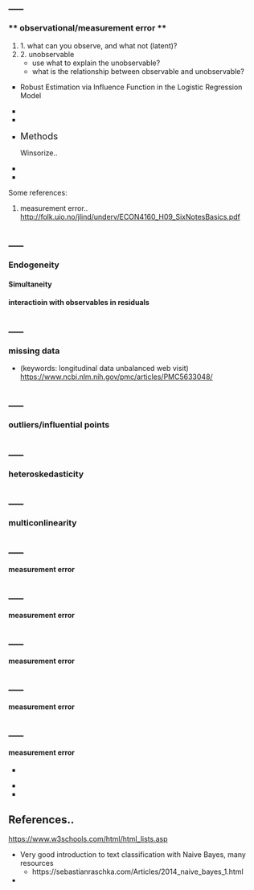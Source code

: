 ## ___
<h3> ** observational/measurement error ** </h3>
<ol>
  <li>1. what can you observe, and what not (latent)? </li>
  <li>2. unobservable
    <ul>
      <li>  use what to explain the unobservable?</li>
      <li>  what is the relationship between observable and unobservable?</li>
    </ul>
  </li>
</ol>



<ul style="list-style-type:square">
  <li>Robust Estimation via Influence Function in the Logistic Regression Model</li>
    <dl>
      <dt></dt>
    </dl>
  <li></li>
  <li></li>
</ul>

<ul style="list-style-type:square">
  <li><font size =4>Methods </font></li>
    <dl>
      <dt>Winsorize.. </dt>
      <dd></dd>
    </dl>
  <li></li>
  <li></li>
</ul>

Some references:
1. measurement error.. http://folk.uio.no/jlind/underv/ECON4160_H09_SixNotesBasics.pdf


## ___

<h3>Endogeneity</h3>
<h4>Simultaneity</h4>
<h4>interactioin with observables in residuals</h4>



## ___

<h3>missing data</h3>

- (keywords: longitudinal data unbalanced web visit) https://www.ncbi.nlm.nih.gov/pmc/articles/PMC5633048/

## ___
<h3>outliers/influential points</h3>

## ___
<h3>heteroskedasticity</h3>

## ___
<h3>multiconlinearity</h3>

## ___

<h4>measurement error</h4>

## ___

<h4>measurement error</h4>

## ___

<h4>measurement error</h4>

## ___

<h4>measurement error</h4>


## ___

<h4>measurement error</h4>



<ul style="list-style-type:square">
  <li></li>
    <dl>
      <dt></dt>
      <dd></dd>
    </dl>
  <li></li>
  <li></li>
</ul>


## References..
https://www.w3schools.com/html/html_lists.asp
- Very good introduction to text classification with Naive Bayes, many resources
  <ul>
    <li> https://sebastianraschka.com/Articles/2014_naive_bayes_1.html </li>
  </ul> 
-   
